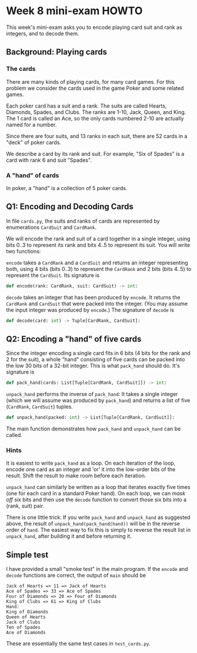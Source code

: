 # Week 8 mini-exam HOWTO

This week's mini-exam asks you
to encode playing card suit
and rank as integers, and to 
decode them. 

## Background: Playing cards

### The cards 
There are many kinds of playing
cards, for many card games.  For this
problem we consider the cards used
in the game Poker and some related
games.

Each poker card has a suit and a
rank.  The suits are called
Hearts, Diamonds, Spades, and Clubs. 
The ranks are 1-10, Jack, Queen,
and King.  The 1 card is called an
Ace, so the only cards numbered 2-10
are actually named for a number.

Since there are four suits, and 13
ranks in each suit, there are 52
cards in a "deck" of poker cards. 

We describe a card by its rank and suit.
For example, "Six of Spades" is a card
with rank 6 and suit "Spades".  

### A "hand" of cards

In poker, a "hand" is a collection of 5 
poker cards.  

## Q1: Encoding and Decoding Cards

In file `cards.py`, the suits and ranks
of cards are represented 
by enumerations `CardSuit` and 
`CardRank`.  

We will encode the rank and suit of a card together
in a single integer, using bits 0..3 to represent
its rank and bits 4..5 to represent its suit. You will
write two functions: 

`encode` takes a `CardRank` and a `CardSuit` and 
returns an integer representing both, using 4 bits 
(bits 0..3) to represent the `CardRank` and 2 bits
(bits 4..5) to represent the `CardSuit`.  Its signature
is 
```python
def encode(rank: CardRank, suit: CardSuit) -> int:
```
`decode` takes an integer that has been produced by 
`encode`.  It returns the `CardRank` and `CardSuit`
that were packed into the integer.  (You may assume
the input integer was produced by `encode`.)  The signature
of `decode` is 
```python
def decode(card: int) -> Tuple[CardRank, CardSuit]:
```

## Q2: Encoding a "hand" of five cards

Since the integer encoding a single card fits in
6 bits (4 bits for the rank and 2 for the suit), 
a whole "hand" consisting of five cards can be
packed into the low 30 bits of a 32-bit integer. 
This is what `pack_hand` should do. It's 
signature is 
```python
def pack_hand(cards: List[Tuple[CardRank, CardSuit]]) -> int:
```

`unpack_hand` performs the inverse of `pack_hand`:  It takes 
a single integer (which we will assume was produced by
`pack_hand`) and returns a list of five (`CardRank`, `CardSuit`)
tuples.  

```python
def unpack_hand(packed: int) -> List[Tuple[CardRank, CardSuit]]:
```

The main function demonstrates how `pack_hand` and `unpack_hand`
can be called. 

### Hints

It is easiest to write `pack_hand` as a loop.
On each iteration of the loop, encode one
card as an integer and 'or' it into the low-order
bits of the result.  Shift the result to make
room before each iteration. 

`unpack_hand` can similarly be written as a loop
that iterates exactly five times (one for each card
in a standard Poker hand).  On each loop, we can
*mask off* six bits and then use the `decode` 
function to convert those six bits into a (rank, suit)
pair.  

There is one little trick:  If you write `pack_hand`
and `unpack_hand` as suggested above, the result
of `unpack_hand(pack_hand(hand))` will be in the
reverse order of `hand`.  The easiest way to fix this
is simply to reverse the result list in `unpack_hand`, 
after building it and before returning it. 


## Simple test

I have provided a small
"smoke test" in the main program.  If the `encode` and `decode`
functions are correct, the output of `main` should be

```
Jack of Hearts => 11 => Jack of Hearts
Ace of Spades => 33 => Ace of Spades
Four of Diamonds => 20 => Four of Diamonds
King of Clubs => 61 => King of Clubs
Hand:
King of Diamonds
Queen of Hearts
Jack of Clubs
Ten of Spades
Ace of Diamonds
```
These are essentially the same test cases in 
`test_cards.py`.

